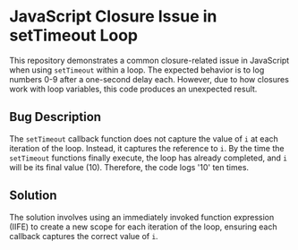 # JavaScript Closure Issue in setTimeout Loop

This repository demonstrates a common closure-related issue in JavaScript when using `setTimeout` within a loop.  The expected behavior is to log numbers 0-9 after a one-second delay each.  However, due to how closures work with loop variables, this code produces an unexpected result.

## Bug Description
The `setTimeout` callback function does not capture the value of `i` at each iteration of the loop.  Instead, it captures the reference to `i`. By the time the `setTimeout` functions finally execute, the loop has already completed, and `i` will be its final value (10). Therefore, the code logs '10' ten times.

## Solution
The solution involves using an immediately invoked function expression (IIFE) to create a new scope for each iteration of the loop, ensuring each callback captures the correct value of `i`.